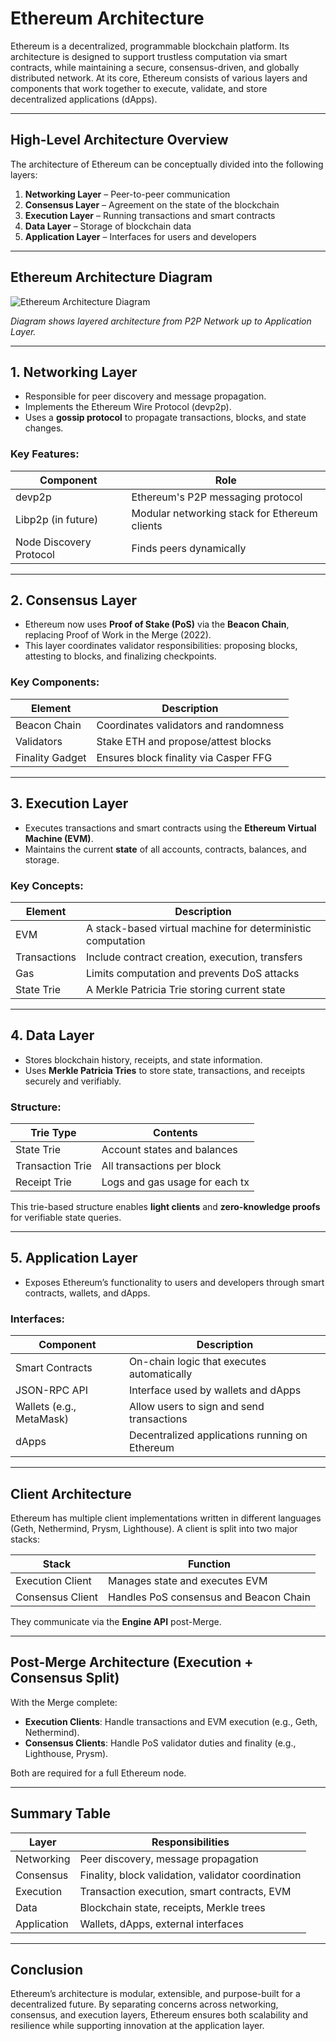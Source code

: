 # Ethereum Architecture

Ethereum is a decentralized, programmable blockchain platform. Its architecture is designed to support trustless computation via smart contracts, while maintaining a secure, consensus-driven, and globally distributed network. At its core, Ethereum consists of various layers and components that work together to execute, validate, and store decentralized applications (dApps).

---

## High-Level Architecture Overview

The architecture of Ethereum can be conceptually divided into the following layers:

1. **Networking Layer** – Peer-to-peer communication
2. **Consensus Layer** – Agreement on the state of the blockchain
3. **Execution Layer** – Running transactions and smart contracts
4. **Data Layer** – Storage of blockchain data
5. **Application Layer** – Interfaces for users and developers

---

## Ethereum Architecture Diagram

![Ethereum Architecture Diagram](./images/ethereum-architecture-diagram.png)

*Diagram shows layered architecture from P2P Network up to Application Layer.*

---

## 1. Networking Layer

- Responsible for peer discovery and message propagation.
- Implements the Ethereum Wire Protocol (devp2p).
- Uses a **gossip protocol** to propagate transactions, blocks, and state changes.

### Key Features:
| Component     | Role                            |
|--------------|---------------------------------|
| devp2p        | Ethereum's P2P messaging protocol |
| Libp2p (in future) | Modular networking stack for Ethereum clients |
| Node Discovery Protocol | Finds peers dynamically |

---

## 2. Consensus Layer

- Ethereum now uses **Proof of Stake (PoS)** via the **Beacon Chain**, replacing Proof of Work in the Merge (2022).
- This layer coordinates validator responsibilities: proposing blocks, attesting to blocks, and finalizing checkpoints.

### Key Components:
| Element        | Description |
|----------------|-------------|
| Beacon Chain   | Coordinates validators and randomness |
| Validators     | Stake ETH and propose/attest blocks |
| Finality Gadget | Ensures block finality via Casper FFG |

---

## 3. Execution Layer

- Executes transactions and smart contracts using the **Ethereum Virtual Machine (EVM)**.
- Maintains the current **state** of all accounts, contracts, balances, and storage.

### Key Concepts:

| Element       | Description |
|---------------|-------------|
| EVM           | A stack-based virtual machine for deterministic computation |
| Transactions  | Include contract creation, execution, transfers |
| Gas           | Limits computation and prevents DoS attacks |
| State Trie    | A Merkle Patricia Trie storing current state |

---

## 4. Data Layer

- Stores blockchain history, receipts, and state information.
- Uses **Merkle Patricia Tries** to store state, transactions, and receipts securely and verifiably.

### Structure:

| Trie Type         | Contents                        |
|-------------------|----------------------------------|
| State Trie        | Account states and balances      |
| Transaction Trie  | All transactions per block       |
| Receipt Trie      | Logs and gas usage for each tx   |

This trie-based structure enables **light clients** and **zero-knowledge proofs** for verifiable state queries.

---

## 5. Application Layer

- Exposes Ethereum’s functionality to users and developers through smart contracts, wallets, and dApps.

### Interfaces:

| Component     | Description |
|---------------|-------------|
| Smart Contracts | On-chain logic that executes automatically |
| JSON-RPC API    | Interface used by wallets and dApps |
| Wallets (e.g., MetaMask) | Allow users to sign and send transactions |
| dApps           | Decentralized applications running on Ethereum |

---

## Client Architecture

Ethereum has multiple client implementations written in different languages (Geth, Nethermind, Prysm, Lighthouse). A client is split into two major stacks:

| Stack             | Function                         |
|------------------|----------------------------------|
| Execution Client | Manages state and executes EVM   |
| Consensus Client | Handles PoS consensus and Beacon Chain |

They communicate via the **Engine API** post-Merge.

---

## Post-Merge Architecture (Execution + Consensus Split)

With the Merge complete:

- **Execution Clients**: Handle transactions and EVM execution (e.g., Geth, Nethermind).
- **Consensus Clients**: Handle PoS validator duties and finality (e.g., Lighthouse, Prysm).

Both are required for a full Ethereum node.

---

## Summary Table

| Layer             | Responsibilities                                       |
|------------------|--------------------------------------------------------|
| Networking        | Peer discovery, message propagation                   |
| Consensus         | Finality, block validation, validator coordination    |
| Execution         | Transaction execution, smart contracts, EVM           |
| Data              | Blockchain state, receipts, Merkle trees              |
| Application       | Wallets, dApps, external interfaces                   |

---

## Conclusion

Ethereum’s architecture is modular, extensible, and purpose-built for a decentralized future. By separating concerns across networking, consensus, and execution layers, Ethereum ensures both scalability and resilience while supporting innovation at the application layer.

